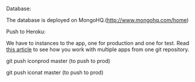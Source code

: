 Database:

The database is deployed on MongoHQ.(http://www.mongohq.com/home)

Push to Heroku: 

We have to instances to the app, one for production and one for test. Read [this article](http://tanyanam.com/technology/multiple-apps-on-heroku-from-the-same-git-repository) to see how you work with multiple apps from one git repository.


git push iconprod master (to push to prod)

git push iconat master (to push to prod)